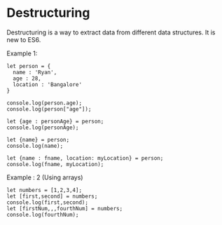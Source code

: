 Destructuring
================

Destructuring is a way to extract data from different data structures. It is new to ES6.

Example 1:

	let person = {
	  name : 'Ryan',
	  age : 28,
	  location : 'Bangalore'
	}

	console.log(person.age);
	console.log(person["age"]);

	let {age : personAge} = person;
	console.log(personAge);

	let {name} = person;
	console.log(name);

	let {name : fname, location: myLocation} = person;
	console.log(fname, myLocation);
	
Example : 2 (Using arrays)

	let numbers = [1,2,3,4];
	let [first,second] = numbers;
	console.log(first,second);
	let [firstNum,,,fourthNum] = numbers;
	console.log(fourthNum);
	
	